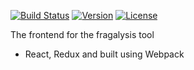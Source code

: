 [![Build Status](https://travis-ci.org/xchem/fragalysis-frontend.svg?branch=master)](https://travis-ci.org/xchem/fragalysis-frontend)
[![Version](http://img.shields.io/badge/version-0.1.0-blue.svg?style=flat)](https://github.com/xchem/fragalysis-frontend)
[![License](http://img.shields.io/badge/license-MIT-blue.svg?style=flat)](https://github.com/xchem/fragalysis-frontend/blob/master/LICENSE.txt)

The frontend for the fragalysis tool
- React, Redux and built using Webpack
